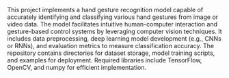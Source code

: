 This project implements a hand gesture recognition model capable of accurately identifying and classifying various hand gestures from image or video data. The model facilitates intuitive human-computer interaction and gesture-based control systems by leveraging computer vision techniques. It includes data preprocessing, deep learning model development (e.g., CNNs or RNNs), and evaluation metrics to measure classification accuracy. The repository contains directories for dataset storage, model training scripts, and examples for deployment. Required libraries include TensorFlow, OpenCV, and numpy for efficient implementation.
